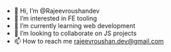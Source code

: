 - 👋 Hi, I’m @Rajeevroushandev
- 👀 I’m interested in FE tooling
- 🌱 I’m currently learning web development
- 💞️ I’m looking to collaborate on JS projects
- 📫 How to reach me rajeevroushan.dev@gmail.com

<!---
Rajeevroushandev/Rajeevroushandev is a ✨ special ✨ repository because its `README.md` (this file) appears on your GitHub profile.
You can click the Preview link to take a look at your changes.
--->
